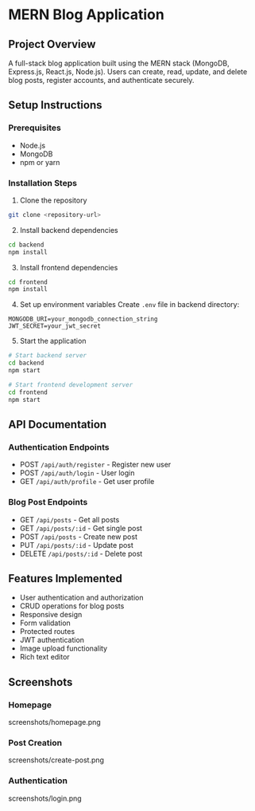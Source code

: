 # MERN Blog Application
## Project Overview
A full-stack blog application built using the MERN stack (MongoDB, Express.js, React.js, Node.js). Users can create, read, update, and delete blog posts, register accounts, and authenticate securely.

## Setup Instructions
### Prerequisites
- Node.js
- MongoDB
- npm or yarn

### Installation Steps
1. Clone the repository
```bash
git clone <repository-url>
```

2. Install backend dependencies
```bash
cd backend
npm install
```

3. Install frontend dependencies
```bash
cd frontend
npm install
```

4. Set up environment variables
Create `.env` file in backend directory:
```
MONGODB_URI=your_mongodb_connection_string
JWT_SECRET=your_jwt_secret
```

5. Start the application
```bash
# Start backend server
cd backend
npm start

# Start frontend development server
cd frontend
npm start
```

## API Documentation
### Authentication Endpoints
- POST `/api/auth/register` - Register new user
- POST `/api/auth/login` - User login
- GET `/api/auth/profile` - Get user profile

### Blog Post Endpoints
- GET `/api/posts` - Get all posts
- GET `/api/posts/:id` - Get single post
- POST `/api/posts` - Create new post
- PUT `/api/posts/:id` - Update post
- DELETE `/api/posts/:id` - Delete post

## Features Implemented
- User authentication and authorization
- CRUD operations for blog posts
- Responsive design
- Form validation
- Protected routes
- JWT authentication
- Image upload functionality
- Rich text editor

## Screenshots
### Homepage
screenshots/homepage.png

### Post Creation
screenshots/create-post.png

### Authentication
screenshots/login.png